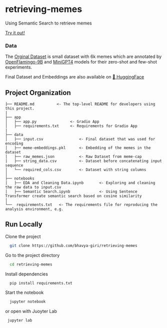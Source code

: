 retrieving-memes
==============================

Using Semantic Search to retrieve memes

[Try it out!](https://huggingface.co/spaces/bhavyagiri/retrieving-memes)

### Data

The [Orginal Dataset](https://github.com/eujhwang/meme-cap) is small dataset with 6k memes which are annotated by [OpenFlamingo-9B](https://github.com/mlfoundations/open_flamingo) and [MiniGPT4](https://github.com/Vision-CAIR/MiniGPT-4) models for their zero-shot and few-shot experiments. 

Final Dataset and Embeddings are also available on [🤗 HuggingFace](https://huggingface.co/datasets/bhavyagiri/semantic-memes)

Project Organization
------------
    ├── README.md          <- The top-level README for developers using this project.
    |
    ├── app
    │   ├── app.py               <- Gradio App
    │   ├── requirements.txt     <- Requirements for Gradio App
    |
    ├── data
    │   ├── input.csv                <- Final dataset that was used for encoding
    │   ├── meme-embeddings.pkl      <- Embedding of the memes in the dataset
    │   ├── raw_memes.json           <- Raw Dataset from meme-cap
    |   ├── string_data.csv          <- Dataset before concatenating input sequence
    │   └── required_cols.csv        <- Dataset with string columns
    │
    ├── notebooks          
    |   ├── EDA and Cleaning Data.ipynb       <- Exploring and cleaning the raw data to input.csv
    │   ├── Semantic Search.ipynb             <- Using Sentence Transformer create semantic search based on cosine similarity
    │
    └──  requirements.txt   <- The requirements file for reproducing the analysis environment, e.g.

 ## Run Locally

Clone the project

```bash
  git clone https://github.com/bhavya-giri/retrieving-memes
```

Go to the project directory

```bash
  cd retrieving-memes
```

Install dependencies

```bash
  pip install requirements.txt
```

Start the notebook

```bash
  jupyter notebook
```
or open with Juoyter Lab

```bash
 jupyter lab
```
